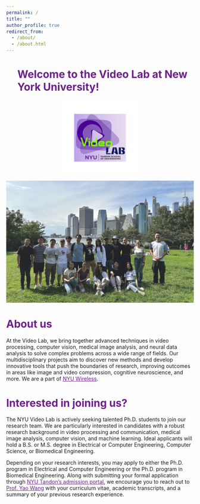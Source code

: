```yaml
---
permalink: /
title: ""
author_profile: true
redirect_from: 
  - /about/
  - /about.html
---
```


<style>
  .page-title {
    color: #6D1F8A; /* Dark purple color */
  }
  .image-container {
    display: flex;
    flex-direction: column;
    align-items: center; /* Centers images horizontally */
    gap: 10px; /* Adjust the gap between images */
  }
  .image-container img {
    max-width: 100%; /* Ensures images are responsive */
  }
</style>

<h1 class="page-title" style="margin-left: 30px;">Welcome to the Video Lab at New York University!</h1>



<div class="image-container">
  <img src="/images/Logo.png" alt="Video Lab" width="200" style="margin-bottom: 5px;">
  <img src="/images/3.jpeg" alt="Video Lab" width="800">
</div>

<div style="margin-top: 40px;">
  <h1 class="page-title">About us</h1>
</div>


At the Video Lab, we bring together advanced techniques in video processing, computer vision, medical image analysis, and neural data analysis to solve complex problems across a wide range of fields. Our multidisciplinary projects aim to discover new methods and develop innovative tools that push the boundaries of research, improving outcomes in areas like image and video compression, cognitive neuroscience, and more. We are a part of <a href="https://wireless.engineering.nyu.edu" style="color: #6D1F8A;">NYU Wireless</a>.


<div style="margin-top: 40px;">
  <h1 class="page-title">Interested in joining us?</h1>
</div>


The NYU Video Lab is actively seeking talented Ph.D. students to join our research team. We are particularly interested in candidates with a robust research background in video processing and communication, medical image analysis, computer vision, and machine learning. Ideal applicants will hold a B.S. or M.S. degree in Electrical or Computer Engineering, Computer Science, or Biomedical Engineering.


Depending on your research interests, you may apply to either the Ph.D. program in Electrical and Computer Engineering or the Ph.D. program in Biomedical Engineering. Along with submitting your formal application through <a href="https://engineering.nyu.edu/admissions/graduate" style="color: #6D1F8A;">NYU Tandon’s admission portal</a>, we encourage you to reach out to <a href="https://engineering.nyu.edu/faculty/yao-wang" style="color: #6D1F8A;">Prof. Yao Wang</a> with your curriculum vitae, academic transcripts, and a summary of your previous research experience.



